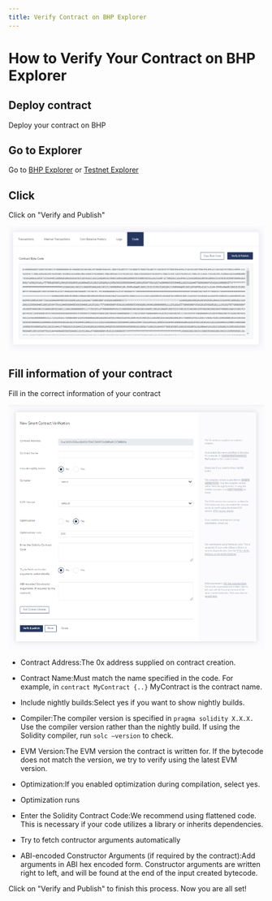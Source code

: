 ```yaml
---
title: Verify Contract on BHP Explorer
---
```


# How to Verify Your Contract on BHP Explorer

## Deploy contract

Deploy your contract on BHP

## Go to Explorer

Go to [BHP Explorer](https://scan.bhpnet.io) or [Testnet Explorer](https://testnet.bhpnet.io)

## Click

Click on "Verify and Publish"

![Click on "Verify and Publish"](/images/verify-1.png)

## Fill information of your contract

Fill in the correct information of your contract

![information of your contract](/images/verify-2.png)

- Contract Address:The 0x address supplied on contract creation.

- Contract Name:Must match the name specified in the code. For example, in `contract MyContract {..}` MyContract is the contract name.

- Include nightly builds:Select yes if you want to show nightly builds.

- Compiler:The compiler version is specified in `pragma solidity X.X.X.` Use the compiler version rather than the nightly build. If using the Solidity compiler, run `solc —version` to check.

- EVM Version:The EVM version the contract is written for. If the bytecode does not match the version, we try to verify using the latest EVM version.

- Optimization:If you enabled optimization during compilation, select yes.

- Optimization runs

- Enter the Solidity Contract Code:We recommend using flattened code. This is necessary if your code utilizes a library or inherits dependencies.

- Try to fetch contructor arguments automatically

- ABI-encoded Constructor Arguments (if required by the contract):Add arguments in ABI hex encoded form. Constructor arguments are written right to left, and will be found at the end of the input created bytecode.

Click on "Verify and Publish" to finish this process. Now you are all set!
